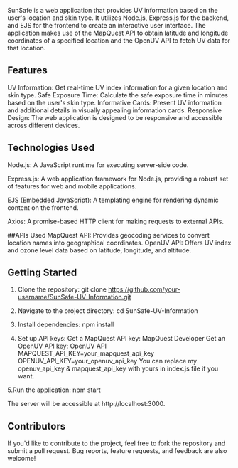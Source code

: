 SunSafe is a web application that provides UV information based on the user's location and skin type. It utilizes Node.js, Express.js for the backend, and EJS for the frontend to create an interactive user interface. The application makes use of the MapQuest API to obtain latitude and longitude coordinates of a specified location and the OpenUV API to fetch UV data for that location.

## Features

UV Information: Get real-time UV index information for a given location and skin type.
Safe Exposure Time: Calculate the safe exposure time in minutes based on the user's skin type.
Informative Cards: Present UV information and additional details in visually appealing information cards.
Responsive Design: The web application is designed to be responsive and accessible across different devices.

## Technologies Used

Node.js: A JavaScript runtime for executing server-side code.

Express.js: A web application framework for Node.js, providing a robust set of features for web and mobile applications.

EJS (Embedded JavaScript): A templating engine for rendering dynamic content on the frontend.

Axios: A promise-based HTTP client for making requests to external APIs.

##APIs Used
MapQuest API: Provides geocoding services to convert location names into geographical coordinates.
OpenUV API: Offers UV index and ozone level data based on latitude, longitude, and altitude.


## Getting Started
1. Clone the repository:
git clone https://github.com/your-username/SunSafe-UV-Information.git


2. Navigate to the project directory:
cd SunSafe-UV-Information


3. Install dependencies:
npm install

4. Set up API keys:
Get a MapQuest API key: MapQuest Developer
Get an OpenUV API key: OpenUV API
MAPQUEST_API_KEY=your_mapquest_api_key
OPENUV_API_KEY=your_openuv_api_key
You can replace my openuv_api_key &  mapquest_api_key with yours in index.js file if you want.

5.Run the application:
npm start

The server will be accessible at http://localhost:3000.

## Contributors
If you'd like to contribute to the project, feel free to fork the repository and submit a pull request. Bug reports, feature requests, and feedback are also welcome!
